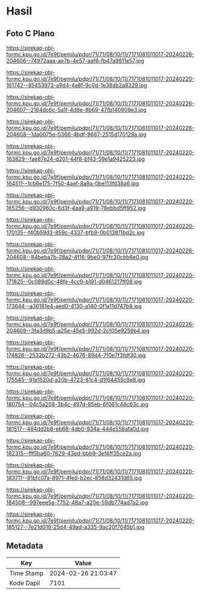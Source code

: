 # Hasil

## Foto C Plano

https://sirekap-obj-formc.kpu.go.id/7e9f/pemilu/pdpr/71/71/08/10/11/7171081011017-20240226-204606--74972aaa-ae7b-4e57-aaf6-fb47a9811e57.jpg

https://sirekap-obj-formc.kpu.go.id/7e9f/pemilu/pdpr/71/71/08/10/11/7171081011017-20240220-161742--85453973-a9d4-4a8f-9c0d-1e38db2a8329.jpg

https://sirekap-obj-formc.kpu.go.id/7e9f/pemilu/pdpr/71/71/08/10/11/7171081011017-20240226-204607--2164dc6c-5a1f-4d8e-8b69-47fb140909e3.jpg

https://sirekap-obj-formc.kpu.go.id/7e9f/pemilu/pdpr/71/71/08/10/11/7171081011017-20240226-204608--1da0075e-0366-4bdf-8667-2515d170129a.jpg

https://sirekap-obj-formc.kpu.go.id/7e9f/pemilu/pdpr/71/71/08/10/11/7171081011017-20240220-163829--fae87e24-d201-44f8-bf43-59e1a9425223.jpg

https://sirekap-obj-formc.kpu.go.id/7e9f/pemilu/pdpr/71/71/08/10/11/7171081011017-20240220-164511--1cb6e175-7f50-4aef-8a9a-0be113fd38a6.jpg

https://sirekap-obj-formc.kpu.go.id/7e9f/pemilu/pdpr/71/71/08/10/11/7171081011017-20240220-165256--d930960c-6d3f-4aa9-a919-78ebbd5ff952.jpg

https://sirekap-obj-formc.kpu.go.id/7e9f/pemilu/pdpr/71/71/08/10/11/7171081011017-20240220-170135--f40b59d3-859c-4337-bfb9-0b013811bd2c.jpg

https://sirekap-obj-formc.kpu.go.id/7e9f/pemilu/pdpr/71/71/08/10/11/7171081011017-20240226-204608--84beba7b-28a2-4f16-9be0-97fc30cbb6e0.jpg

https://sirekap-obj-formc.kpu.go.id/7e9f/pemilu/pdpr/71/71/08/10/11/7171081011017-20240220-171825--0c089d0c-48fe-4cc9-b191-d0461217ff08.jpg

https://sirekap-obj-formc.kpu.go.id/7e9f/pemilu/pdpr/71/71/08/10/11/7171081011017-20240220-173644--a36161e4-aed0-4130-a140-0f1a11d747b9.jpg

https://sirekap-obj-formc.kpu.go.id/7e9f/pemilu/pdpr/71/71/08/10/11/7171081011017-20240226-204609--3fa3d9b5-a25e-45e5-992d-2cf05e9259b4.jpg

https://sirekap-obj-formc.kpu.go.id/7e9f/pemilu/pdpr/71/71/08/10/11/7171081011017-20240220-174826--2532b272-43b2-4676-89d4-7f0e7f3fdf30.jpg

https://sirekap-obj-formc.kpu.go.id/7e9f/pemilu/pdpr/71/71/08/10/11/7171081011017-20240220-175545--91e1520d-a20b-4723-81c4-d1f64455c9e8.jpg

https://sirekap-obj-formc.kpu.go.id/7e9f/pemilu/pdpr/71/71/08/10/11/7171081011017-20240220-180754--04c5a208-3b4c-497d-85eb-6f061c48c63c.jpg

https://sirekap-obj-formc.kpu.go.id/7e9f/pemilu/pdpr/71/71/08/10/11/7171081011017-20240220-181517--484dd2b8-eb68-4db0-934a-444e558afa0d.jpg

https://sirekap-obj-formc.kpu.go.id/7e9f/pemilu/pdpr/71/71/08/10/11/7171081011017-20240220-182315--fff5ba60-7629-43ed-bbb9-3ef4ff35ce2a.jpg

https://sirekap-obj-formc.kpu.go.id/7e9f/pemilu/pdpr/71/71/08/10/11/7171081011017-20240220-183711--81bfc07a-8971-4fed-b2ec-858d32431d65.jpg

https://sirekap-obj-formc.kpu.go.id/7e9f/pemilu/pdpr/71/71/08/10/11/7171081011017-20240220-184508--997eee5a-7752-48a7-a20e-59db774ad7a2.jpg

https://sirekap-obj-formc.kpu.go.id/7e9f/pemilu/pdpr/71/71/08/10/11/7171081011017-20240220-185127--7e21d019-25d4-49ad-a335-9ac20f7045b1.jpg


## Metadata

| Key        | Value               |
| ---------- | ------------------- |
| Time Stamp | 2024-02-26 21:03:47 |
| Kode Dapil | 7101                |



